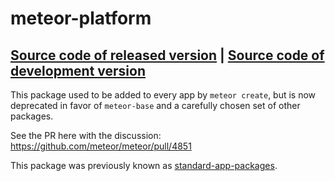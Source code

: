 # meteor-platform
[Source code of released version](https://github.com/meteor/meteor/tree/master/packages/meteor-platform) | [Source code of development version](https://github.com/meteor/meteor/tree/master/packages/meteor-platform)
---

This package used to be added to every app by `meteor create`, but is now deprecated in favor of `meteor-base` and a carefully chosen set of other packages.

See the PR here with the discussion: https://github.com/meteor/meteor/pull/4851

This package was previously known as [standard-app-packages](https://atmospherejs.com/meteor/standard-app-packages).
